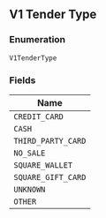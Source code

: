 ## V1 Tender Type

### Enumeration

`V1TenderType`

### Fields

| Name |
|  --- |
| `CREDIT_CARD` |
| `CASH` |
| `THIRD_PARTY_CARD` |
| `NO_SALE` |
| `SQUARE_WALLET` |
| `SQUARE_GIFT_CARD` |
| `UNKNOWN` |
| `OTHER` |

